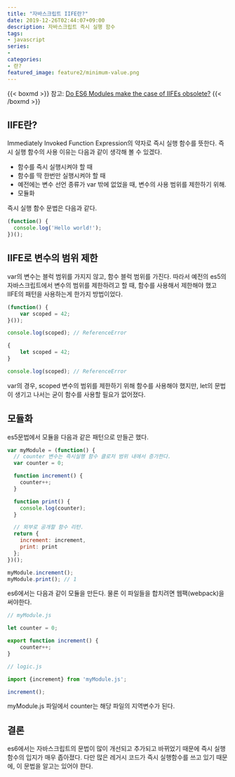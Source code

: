 ```yaml
---
title: "자바스크립트 IIFE란?"
date: 2019-12-26T02:44:07+09:00
description: 자바스크립트 즉시 실행 함수
tags:
- javascript
series:
-
categories:
- 란?
featured_image: feature2/minimum-value.png
---
```


{{< boxmd >}}
참고: [Do ES6 Modules make the case of IIFEs obsolete?](https://hashnode.com/post/do-es6-modules-make-the-case-of-iifes-obsolete-civ96wet80scqgc538un20es0)
{{< /boxmd >}}

## IIFE란?

Immediately Invoked Function Expression의 약자로 즉시 실행 함수를 뜻한다. 즉시 실행 함수의 사용 이유는 다음과 같이 생각해 볼 수 있겠다.

- 함수를 즉시 실행시켜야 할 때
- 함수를 딱 한번만 실행시켜야 할 때
- 예전에는 변수 선언 종류가 var 밖에 없었을 때, 변수의 사용 범위를 제한하기 위해.
- 모듈화

즉시 실행 함수 문법은 다음과 같다.

```javascript
(function() {
  console.log('Hello world!');
})();
```

## IIFE로 변수의 범위 제한

var의 변수는 블럭 범위를 가지지 않고, 함수 블럭 범위를 가진다. 따라서 예전의 es5의 자바스크립트에서 변수의 범위를 제한하려고 할 때, 함수를 사용해서 제한해야 했고 IIFE의 패턴을 사용하는게 한가지 방법이었다.

```javascript
(function() {
    var scoped = 42;
}());

console.log(scoped); // ReferenceError
```

```javascript
{
    let scoped = 42;
}

console.log(scoped); // ReferenceError
```

var의 경우, scoped 변수의 범위를 제한하기 위해 함수를 사용해야 했지만, let의 문법이 생기고 나서는 굳이 함수를 사용할 필요가 없어졌다.

## 모듈화

es5문법에서 모듈을 다음과 같은 패턴으로 만들곤 했다.

```javascript
var myModule = (function() {
  // counter 변수는 즉시실행 함수 클로저 범위 내에서 증가한다.
  var counter = 0;

  function increment() {
    counter++;
  }

  function print() {
    console.log(counter);
  }

  // 외부로 공개할 함수 리턴.
  return {
    increment: increment,
    print: print
  };
})();

myModule.increment();
myModule.print(); // 1
```

es6에서는 다음과 같이 모듈을 만든다. 물론 이 파일들을 합치려면 웹팩(webpack)을 써야한다.

```javascript
// myModule.js

let counter = 0;

export function increment() {
    counter++;
}

// logic.js

import {increment} from 'myModule.js';

increment();
```

myModule.js 파일에서 counter는 해당 파일의 지역변수가 된다.

## 결론

es6에서는 자바스크립트의 문법이 많이 개선되고 추가되고 바뀌었기 때문에 즉시 실행 함수의 입지가 매우 좁아졌다. 다만 많은 레거시 코드가 즉시 실행함수를 쓰고 있기 때문에, 이 문법을 알고는 있어야 한다.